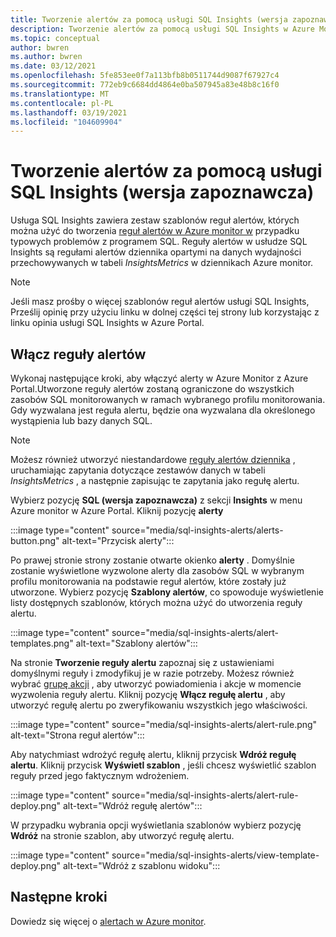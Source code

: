 ```yaml
---
title: Tworzenie alertów za pomocą usługi SQL Insights (wersja zapoznawcza)
description: Tworzenie alertów za pomocą usługi SQL Insights w Azure Monitor
ms.topic: conceptual
author: bwren
ms.author: bwren
ms.date: 03/12/2021
ms.openlocfilehash: 5fe853ee0f7a113bfb8b0511744d9087f67927c4
ms.sourcegitcommit: 772eb9c6684dd4864e0ba507945a83e48b8c16f0
ms.translationtype: MT
ms.contentlocale: pl-PL
ms.lasthandoff: 03/19/2021
ms.locfileid: "104609904"
---
```

# <a name="create-alerts-with-sql-insights-preview"></a>Tworzenie alertów za pomocą usługi SQL Insights (wersja zapoznawcza)
Usługa SQL Insights zawiera zestaw szablonów reguł alertów, których można użyć do tworzenia [reguł alertów w Azure monitor w](../alert/../alerts/alerts-overview.md) przypadku typowych problemów z programem SQL. Reguły alertów w usłudze SQL Insights są regułami alertów dziennika opartymi na danych wydajności przechowywanych w tabeli *InsightsMetrics* w dziennikach Azure monitor.  

> [!NOTE]
> Jeśli masz prośby o więcej szablonów reguł alertów usługi SQL Insights, Prześlij opinię przy użyciu linku w dolnej części tej strony lub korzystając z linku opinia usługi SQL Insights w Azure Portal.

## <a name="enable-alert-rules"></a>Włącz reguły alertów 
Wykonaj następujące kroki, aby włączyć alerty w Azure Monitor z Azure Portal.Utworzone reguły alertów zostaną ograniczone do wszystkich zasobów SQL monitorowanych w ramach wybranego profilu monitorowania.  Gdy wyzwalana jest reguła alertu, będzie ona wyzwalana dla określonego wystąpienia lub bazy danych SQL.

> [!NOTE]
> Możesz również utworzyć niestandardowe [reguły alertów dziennika](../alerts/alerts-log.md) , uruchamiając zapytania dotyczące zestawów danych w tabeli *InsightsMetrics* , a następnie zapisując te zapytania jako regułę alertu. 

Wybierz pozycję **SQL (wersja zapoznawcza)** z sekcji **Insights** w menu Azure monitor w Azure Portal. Kliknij pozycję **alerty**

:::image type="content" source="media/sql-insights-alerts/alerts-button.png" alt-text="Przycisk alerty":::

Po prawej stronie strony zostanie otwarte okienko **alerty** . Domyślnie zostanie wyświetlone wyzwolone alerty dla zasobów SQL w wybranym profilu monitorowania na podstawie reguł alertów, które zostały już utworzone. Wybierz pozycję **Szablony alertów**, co spowoduje wyświetlenie listy dostępnych szablonów, których można użyć do utworzenia reguły alertu.

:::image type="content" source="media/sql-insights-alerts/alert-templates.png" alt-text="Szablony alertów":::

Na stronie **Tworzenie reguły alertu** zapoznaj się z ustawieniami domyślnymi reguły i zmodyfikuj je w razie potrzeby. Możesz również wybrać [grupę akcji](../alerts/action-groups.md) , aby utworzyć powiadomienia i akcje w momencie wyzwolenia reguły alertu. Kliknij pozycję **Włącz regułę alertu** , aby utworzyć regułę alertu po zweryfikowaniu wszystkich jego właściwości.


:::image type="content" source="media/sql-insights-alerts/alert-rule.png" alt-text="Strona reguł alertów":::

Aby natychmiast wdrożyć regułę alertu, kliknij przycisk **Wdróż regułę alertu**. Kliknij przycisk **Wyświetl szablon** , jeśli chcesz wyświetlić szablon reguły przed jego faktycznym wdrożeniem.

:::image type="content" source="media/sql-insights-alerts/alert-rule-deploy.png" alt-text="Wdróż regułę alertów":::

W przypadku wybrania opcji wyświetlania szablonów wybierz pozycję **Wdróż** na stronie szablon, aby utworzyć regułę alertu.

:::image type="content" source="media/sql-insights-alerts/view-template-deploy.png" alt-text="Wdróż z szablonu widoku":::


## <a name="next-steps"></a>Następne kroki

Dowiedz się więcej o [alertach w Azure monitor](../alerts/alerts-overview.md).

